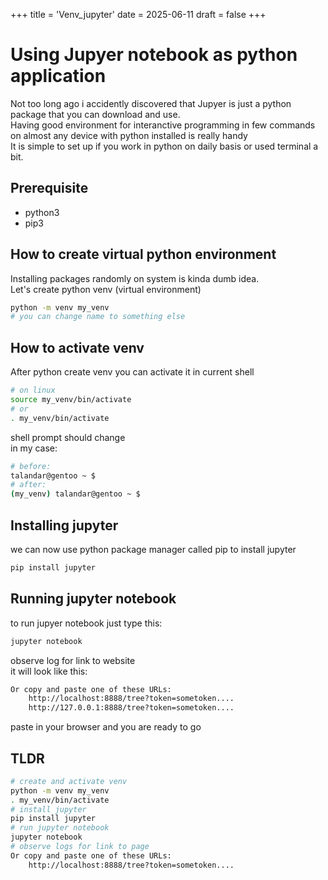 +++
title = 'Venv_jupyter'
date = 2025-06-11
draft = false
+++
# Using Jupyer notebook as python application
Not too long ago i accidently discovered that Jupyer is just a python package that you can download and use.\
Having good environment for interanctive programming in few commands on almost any device with python installed is really handy\
It is simple to set up if you work in python on daily basis or used terminal a bit.

## Prerequisite
- python3
- pip3

## How to create virtual python environment
Installing packages randomly on system is kinda dumb idea.\
Let's create python venv (virtual environment)
```bash
python -m venv my_venv
# you can change name to something else
```
## How to activate venv
After python create venv you can activate it in current shell
```bash
# on linux
source my_venv/bin/activate
# or 
. my_venv/bin/activate
```
shell prompt should change\
in my case:
```bash
# before:
talandar@gentoo ~ $
# after:
(my_venv) talandar@gentoo ~ $
```

## Installing jupyter
we can now use python package manager called pip to install jupyter
```bash
pip install jupyter
```
## Running jupyter notebook
to run jupyer notebook just type this:
```bash
jupyter notebook 
```
observe log for link to website\
it will look like this:
```bash
Or copy and paste one of these URLs:
    http://localhost:8888/tree?token=sometoken....
    http://127.0.0.1:8888/tree?token=sometoken....
```
paste in your browser and you are ready to go

## TLDR
```bash
# create and activate venv
python -m venv my_venv
. my_venv/bin/activate
# install jupyter
pip install jupyter
# run jupyter notebook
jupyter notebook 
# observe logs for link to page
Or copy and paste one of these URLs:
    http://localhost:8888/tree?token=sometoken....
```
